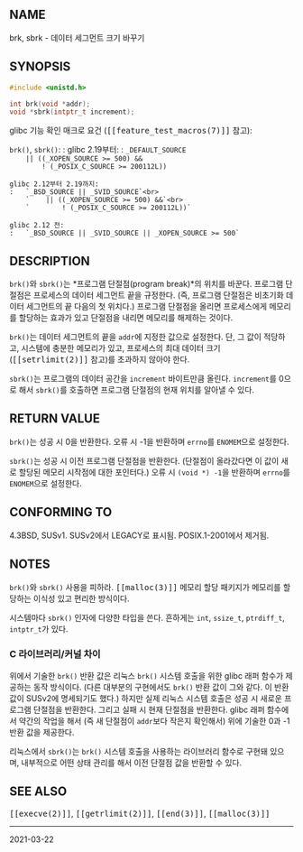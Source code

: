 ## NAME

brk, sbrk - 데이터 세그먼트 크기 바꾸기

## SYNOPSIS

```c
#include <unistd.h>

int brk(void *addr);
void *sbrk(intptr_t increment);
```

glibc 기능 확인 매크로 요건 (<tt>[[feature_test_macros(7)]]</tt> 참고):

`brk()`, `sbrk()`:
:   glibc 2.19부터:
    :   `_DEFAULT_SOURCE`<br>
        `    || ((_XOPEN_SOURCE >= 500) &&`<br>
        `        ! (_POSIX_C_SOURCE >= 200112L))`

    glibc 2.12부터 2.19까지:
    :   `_BSD_SOURCE || _SVID_SOURCE`<br>
        `    || ((_XOPEN_SOURCE >= 500) &&`<br>
        `        ! (_POSIX_C_SOURCE >= 200112L))`

    glibc 2.12 전:
    :   `_BSD_SOURCE || _SVID_SOURCE || _XOPEN_SOURCE >= 500`

## DESCRIPTION

`brk()`와 `sbrk()`는 *프로그램 단절점(program break)*의 위치를 바꾼다. 프로그램 단절점은 프로세스의 데이터 세그먼트 끝을 규정한다. (즉, 프로그램 단절점은 비초기화 데이터 세그먼트의 끝 다음의 첫 위치다.) 프로그램 단절점을 올리면 프로세스에게 메모리를 할당하는 효과가 있고 단절점을 내리면 메모리를 해제하는 것이다.

`brk()`는 데이터 세그먼트의 끝을 `addr`에 지정한 값으로 설정한다. 단, 그 값이 적당하고, 시스템에 충분한 메모리가 있고, 프로세스의 최대 데이터 크기(<tt>[[setrlimit(2)]]</tt> 참고)를 초과하지 않아야 한다.

`sbrk()`는 프로그램의 데이터 공간을 `increment` 바이트만큼 올린다. `increment`를 0으로 해서 `sbrk()`를 호출하면 프로그램 단절점의 현재 위치를 알아낼 수 있다.

## RETURN VALUE

`brk()`는 성공 시 0을 반환한다. 오류 시 -1을 반환하며 `errno`를 `ENOMEM`으로 설정한다.

`sbrk()`는 성공 시 이전 프로그램 단절점을 반환한다. (단절점이 올라갔다면 이 값이 새로 할당된 메모리 시작점에 대한 포인터다.) 오류 시 `(void *) -1`을 반환하며 `errno`를 `ENOMEM`으로 설정한다.

## CONFORMING TO

4.3BSD, SUSv1. SUSv2에서 LEGACY로 표시됨. POSIX.1-2001에서 제거됨.

## NOTES

`brk()`와 `sbrk()` 사용을 피하라. <tt>[[malloc(3)]]</tt> 메모리 할당 패키지가 메모리를 할당하는 이식성 있고 편리한 방식이다.

시스템마다 `sbrk()` 인자에 다양한 타입을 쓴다. 흔하게는 `int`, `ssize_t`, `ptrdiff_t`, `intptr_t`가 있다.

### C 라이브러리/커널 차이

위에서 기술한 `brk()` 반환 값은 리눅스 `brk()` 시스템 호출을 위한 glibc 래퍼 함수가 제공하는 동작 방식이다. (다른 대부분의 구현에서도 `brk()` 반환 값이 그와 같다. 이 반환 값이 SUSv2에 명세되기도 했다.) 하지만 실제 리눅스 시스템 호출은 성공 시 새로운 프로그램 단절점을 반환한다. 그리고 실패 시 현재 단절점을 반환한다. glibc 래퍼 함수에서 약간의 작업을 해서 (즉 새 단절점이 `addr`보다 작은지 확인해서) 위에 기술한 0과 -1 반환 값을 제공한다.

리눅스에서 `sbrk()`는 `brk()` 시스템 호출을 사용하는 라이브러리 함수로 구현돼 있으며, 내부적으로 어떤 상태 관리를 해서 이전 단절점 값을 반환할 수 있다.

## SEE ALSO

<tt>[[execve(2)]]</tt>, <tt>[[getrlimit(2)]]</tt>, <tt>[[end(3)]]</tt>, <tt>[[malloc(3)]]</tt>

----

2021-03-22
